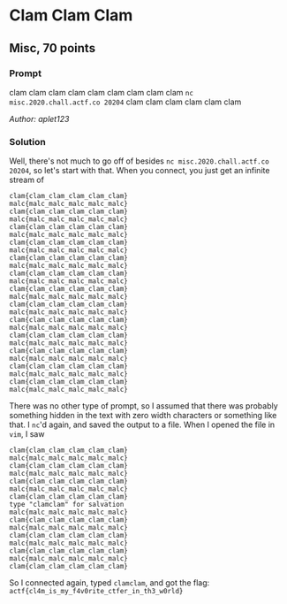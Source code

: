 # Clam Clam Clam
## Misc, 70 points

### Prompt

clam clam clam clam clam clam clam clam clam `nc misc.2020.chall.actf.co 20204` clam clam clam clam clam clam

*Author: aplet123*

### Solution

Well, there's not much to go off of besides `nc misc.2020.chall.actf.co 20204`, so let's start with that. When you connect, you just get an infinite stream of

```
clam{clam_clam_clam_clam_clam}
malc{malc_malc_malc_malc_malc}
clam{clam_clam_clam_clam_clam}
malc{malc_malc_malc_malc_malc}
clam{clam_clam_clam_clam_clam}
malc{malc_malc_malc_malc_malc}
clam{clam_clam_clam_clam_clam}
malc{malc_malc_malc_malc_malc}
clam{clam_clam_clam_clam_clam}
malc{malc_malc_malc_malc_malc}
clam{clam_clam_clam_clam_clam}
malc{malc_malc_malc_malc_malc}
clam{clam_clam_clam_clam_clam}
malc{malc_malc_malc_malc_malc}
clam{clam_clam_clam_clam_clam}
malc{malc_malc_malc_malc_malc}
clam{clam_clam_clam_clam_clam}
malc{malc_malc_malc_malc_malc}
clam{clam_clam_clam_clam_clam}
malc{malc_malc_malc_malc_malc}
clam{clam_clam_clam_clam_clam}
malc{malc_malc_malc_malc_malc}
clam{clam_clam_clam_clam_clam}
malc{malc_malc_malc_malc_malc}
clam{clam_clam_clam_clam_clam}
malc{malc_malc_malc_malc_malc}
```

There was no other type of prompt, so I assumed that there was probably something hidden in the text with zero width characters or something like that. I `nc`'d again, and saved the output to a file. When I opened the file in `vim`, I saw

```
clam{clam_clam_clam_clam_clam}
malc{malc_malc_malc_malc_malc}
clam{clam_clam_clam_clam_clam}
malc{malc_malc_malc_malc_malc}
clam{clam_clam_clam_clam_clam}
malc{malc_malc_malc_malc_malc}
clam{clam_clam_clam_clam_clam}
type "clamclam" for salvation
malc{malc_malc_malc_malc_malc}
clam{clam_clam_clam_clam_clam}
malc{malc_malc_malc_malc_malc}
clam{clam_clam_clam_clam_clam}
malc{malc_malc_malc_malc_malc}
clam{clam_clam_clam_clam_clam}
malc{malc_malc_malc_malc_malc}
clam{clam_clam_clam_clam_clam}
```

So I connected again, typed `clamclam`, and got the flag: `actf{cl4m_is_my_f4v0rite_ctfer_in_th3_w0rld}`
